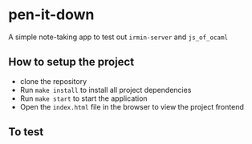 # pen-it-down

A simple note-taking app to test out `irmin-server` and `js_of_ocaml`

## How to setup the project

- clone the repository
- Run `make install` to install all project dependencies
- Run `make start` to start the application
- Open the `index.html` file in the browser to view the project frontend

## To test
